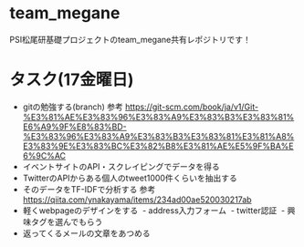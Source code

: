 # team_megane
PSI松尾研基礎プロジェクトのteam_megane共有レポジトリです！
# タスク(17金曜日)
- gitの勉強する(branch)
参考
https://git-scm.com/book/ja/v1/Git-%E3%81%AE%E3%83%96%E3%83%A9%E3%83%B3%E3%83%81%E6%A9%9F%E8%83%BD-%E3%83%96%E3%83%A9%E3%83%B3%E3%83%81%E3%81%A8%E3%83%9E%E3%83%BC%E3%82%B8%E3%81%AE%E5%9F%BA%E6%9C%AC
- イベントサイトのAPI・スクレイピングでデータを得る
- TwitterのAPIからある個人のtweet1000件くらいを抽出する
- そのデータをTF-IDFで分析する
参考
https://qiita.com/ynakayama/items/234ad00ae520030217ab
- 軽くwebpageのデザインをする 
  - address入力フォーム
  - twitter認証
  - 興味タグを選んでもらう
- 返ってくるメールの文章をあつめる


